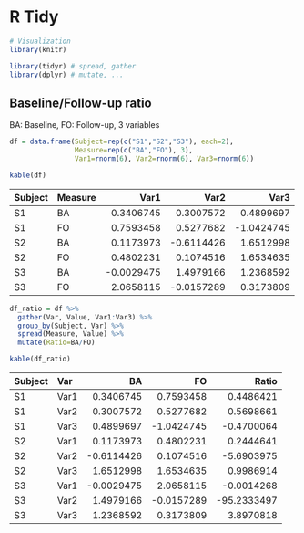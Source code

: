 R Tidy
================

``` r
# Visualization
library(knitr) 

library(tidyr) # spread, gather
library(dplyr) # mutate, ...
```

Baseline/Follow-up ratio
------------------------

BA: Baseline, FO: Follow-up, 3 variables

``` r
df = data.frame(Subject=rep(c("S1","S2","S3"), each=2),
                Measure=rep(c("BA","FO"), 3),
                Var1=rnorm(6), Var2=rnorm(6), Var3=rnorm(6))

kable(df)
```

| Subject | Measure |        Var1|        Var2|        Var3|
|:--------|:--------|-----------:|-----------:|-----------:|
| S1      | BA      |   0.3406745|   0.3007572|   0.4899697|
| S1      | FO      |   0.7593458|   0.5277682|  -1.0424745|
| S2      | BA      |   0.1173973|  -0.6114426|   1.6512998|
| S2      | FO      |   0.4802231|   0.1074516|   1.6534635|
| S3      | BA      |  -0.0029475|   1.4979166|   1.2368592|
| S3      | FO      |   2.0658115|  -0.0157289|   0.3173809|

``` r
df_ratio = df %>% 
  gather(Var, Value, Var1:Var3) %>%
  group_by(Subject, Var) %>%
  spread(Measure, Value) %>%
  mutate(Ratio=BA/FO)

kable(df_ratio)
```

| Subject | Var  |          BA|          FO|        Ratio|
|:--------|:-----|-----------:|-----------:|------------:|
| S1      | Var1 |   0.3406745|   0.7593458|    0.4486421|
| S1      | Var2 |   0.3007572|   0.5277682|    0.5698661|
| S1      | Var3 |   0.4899697|  -1.0424745|   -0.4700064|
| S2      | Var1 |   0.1173973|   0.4802231|    0.2444641|
| S2      | Var2 |  -0.6114426|   0.1074516|   -5.6903975|
| S2      | Var3 |   1.6512998|   1.6534635|    0.9986914|
| S3      | Var1 |  -0.0029475|   2.0658115|   -0.0014268|
| S3      | Var2 |   1.4979166|  -0.0157289|  -95.2333497|
| S3      | Var3 |   1.2368592|   0.3173809|    3.8970818|
